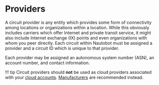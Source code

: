 # Providers

A circuit provider is any entity which provides some form of connectivity among locations or organizations within a location. While this obviously includes carriers which offer Internet and private transit service, it might also include Internet exchange (IX) points and even organizations with whom you peer directly. Each circuit within Nautobot must be assigned a provider and a circuit ID which is unique to that provider.

Each provider may be assigned an autonomous system number (ASN), an account number, and contact information.

!!! tip
    Circuit providers should **not** be used as cloud providers associated with your [cloud accounts](../cloud/cloudaccount.md). [Manufacturers](../dcim/manufacturer.md) are recommended instead.
